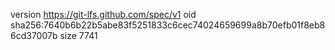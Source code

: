 version https://git-lfs.github.com/spec/v1
oid sha256:7640b6b22b5abe83f5251833c6cec74024659699a8b70efb01f8eb86cd37007b
size 7741
